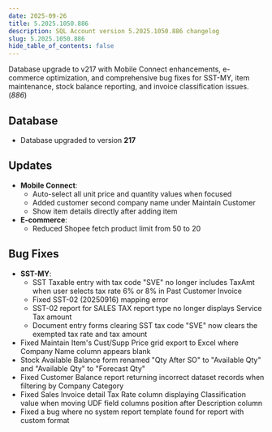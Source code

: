 ```yaml
---
date: 2025-09-26
title: 5.2025.1050.886
description: SQL Account version 5.2025.1050.886 changelog
slug: 5.2025.1050.886
hide_table_of_contents: false
---
```


Database upgrade to v217 with Mobile Connect enhancements, e-commerce optimization, and comprehensive bug fixes for SST-MY, item maintenance, stock balance reporting, and invoice classification issues. (*886*)

<!-- truncate -->

## Database

- Database upgraded to version **217**

## Updates

- **Mobile Connect**:
  - Auto-select all unit price and quantity values when focused
  - Added customer second company name under Maintain Customer
  - Show item details directly after adding item
- **E-commerce**:
  - Reduced Shopee fetch product limit from 50 to 20

## Bug Fixes

- **SST-MY**:
  - SST Taxable entry with tax code "SVE" no longer includes TaxAmt when user selects tax rate 6% or 8% in Past Customer Invoice
  - Fixed SST-02 (20250916) mapping error
  - SST-02 report for SALES TAX report type no longer displays Service Tax amount
  - Document entry forms clearing SST tax code "SVE" now clears the exempted tax rate and tax amount
- Fixed Maintain Item's Cust/Supp Price grid export to Excel where Company Name column appears blank
- Stock Available Balance form renamed "Qty After SO" to "Available Qty" and "Available Qty" to "Forecast Qty"
- Fixed Customer Balance report returning incorrect dataset records when filtering by Company Category
- Fixed Sales Invoice detail Tax Rate column displaying Classification value when moving UDF field columns position after Description column
- Fixed a bug where no system report template found for report with custom format
